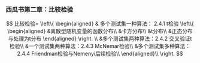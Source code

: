 ### 西瓜书第二章：比较检验 
$$
比较检验= \left\{
\begin{aligned} 
& 多个测试集一种算法： 2.4.1 t检验 \left\{
\begin{aligned} 
&离散型随机变量的函数分布\\
&卡方分布\\
&t分布\\
&正态分布与处理为t分布 \end{aligned}
\right.
\\
&多个测试集两种算法：2.4.2 交叉验证t检验\\
&一个测试集两种算法：2.4.3 McNemar检验\\
&多个测试集多种算法： 2.4.4 Friendman检验与Nemenyi后续检验\\
\end{aligned}\\
\right.
$$
